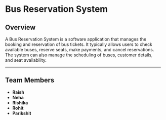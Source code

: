 # Bus Reservation System

## Overview
A Bus Reservation System is a software application that manages the booking and reservation of bus tickets. It typically allows users to check available buses, reserve seats, make payments, and cancel reservations. The system can also manage the scheduling of buses, customer details, and seat availability.

---

## Team Members

- **Raish** 
- **Neha** 
- **Rishika** 
- **Rohit**
- **Parikshit**



